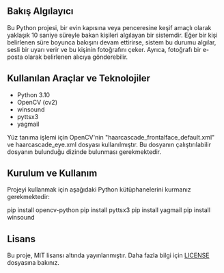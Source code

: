 ## Bakış Algılayıcı

Bu Python projesi, bir evin kapısına veya penceresine keşif amaçlı olarak yaklaşık 10 saniye süreyle bakan kişileri algılayan bir sistemdir. Eğer bir kişi belirlenen süre boyunca bakışını devam ettirirse, sistem bu durumu algılar, sesli bir uyarı verir ve bu kişinin fotoğrafını çeker. Ayrıca, fotoğrafı bir e-posta olarak belirlenen alıcıya gönderebilir.
## Kullanılan Araçlar ve Teknolojiler

- Python 3.10
- OpenCV (cv2)
- winsound
- pyttsx3
- yagmail

Yüz tanıma işlemi için OpenCV'nin "haarcascade_frontalface_default.xml" ve haarcascade_eye.xml dosyası kullanılmıştır. Bu dosyanın çalıştırılabilir dosyanın bulunduğu dizinde bulunması gerekmektedir.

## Kurulum ve Kullanım

Projeyi kullanmak için aşağıdaki Python kütüphanelerini kurmanız gerekmektedir:

pip install opencv-python
pip install pyttsx3
pip install yagmail
pip install winsound


## Lisans

Bu proje, MIT lisansı altında yayınlanmıştır. Daha fazla bilgi için [LICENSE](./LICENSE) dosyasına bakınız.
